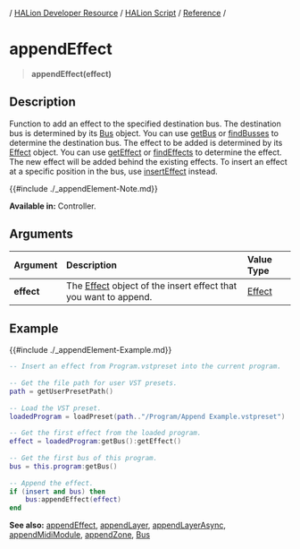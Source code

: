 / [HALion Developer Resource](../..//HALion-Developer-Resource.md) / [HALion Script](./HALion-Script.md) / [Reference](./Reference.md) /

# appendEffect

>**appendEffect(effect)**

## Description

Function to add an effect to the specified destination bus. The destination bus is determined by its [Bus](./Bus.md) object. You can use [getBus](./getBus.md) or [findBusses](./findBusses.md) to determine the destination bus. The effect to be added is determined by its [Effect](./Effect.md) object. You can use [getEffect](./getEffect.md) or [findEffects](./findEffects.md) to determine the effect. The new effect will be added behind the existing effects. To insert an effect at a specific position in the bus, use [insertEffect](./insertEffect.md) instead.

{{#include ./_appendElement-Note.md}}

**Available in:** Controller.

## Arguments

|Argument|Description|Value Type|
|:-|:-|:-|
|**effect**|The [Effect](./Effect.md) object of the insert effect that you want to append.|[Effect](./Effect.md)|

## Example

{{#include ./_appendElement-Example.md}}

```lua
-- Insert an effect from Program.vstpreset into the current program.
  
-- Get the file path for user VST presets.
path = getUserPresetPath()
  
-- Load the VST preset.
loadedProgram = loadPreset(path.."/Program/Append Example.vstpreset")
  
-- Get the first effect from the loaded program.
effect = loadedProgram:getBus():getEffect()
  
-- Get the first bus of this program.
bus = this.program:getBus()
  
-- Append the effect.
if (insert and bus) then
    bus:appendEffect(effect)
end
```

**See also:** [appendEffect](./appendEffect.md), [appendLayer](./appendLayer.md), [appendLayerAsync](./appendLayerAsync.md), [appendMidiModule](./appendMidiModule.md), [appendZone](./appendZone.md), [Bus](./Bus.md)